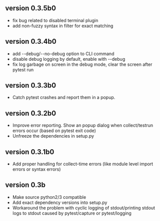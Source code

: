 version 0.3.5b0
---------------

- fix bug related to disabled terminal plugin
- add non-fuzzy syntax in filter for exact matching


version 0.3.4b0
---------------

- add --debug/--no-debug option to CLI command
- disable debug logging by default, enable with --debug
- fix log garbage on screen in the debug mode, clear the screen after pytest run


version 0.3.3b0
---------------

- Catch pytest crashes and report them in a popup.


version 0.3.2b0
---------------

- Improve error reporting. Show an popup dialog when collect/testrun errors occur (based on pytest exit code)
- Unfreeze the dependencies in setup.py


version 0.3.1b0
---------------

- Add proper handling for collect-time errors (like module level import errors or syntax errors)


version 0.3b
------------

- Make source python2/3 compatible
- Add exact dependency versions into setup.py
- Workaround the problem with cyclic logging of stdout/printing stdout logs to stdout caused by pytest/capture or pytest/logging
